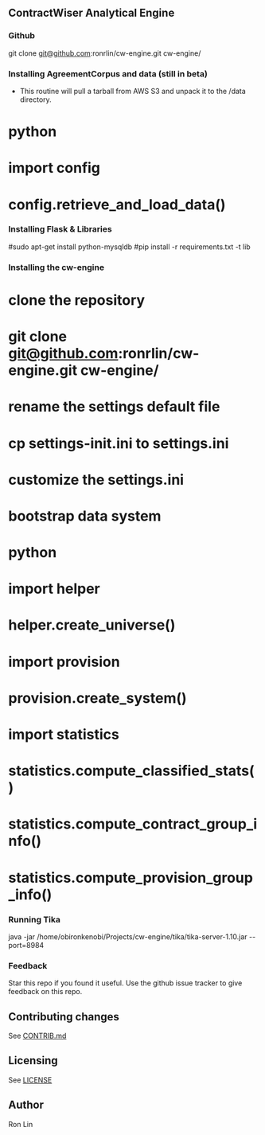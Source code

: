 ## ContractWiser Analytical Engine

### Github

git clone git@github.com:ronrlin/cw-engine.git cw-engine/

### Installing AgreementCorpus and data (still in beta)
* This routine will pull a tarball from AWS S3 and unpack it to the /data directory.

# python
# import config
# config.retrieve_and_load_data()

### Installing Flask & Libraries

#sudo apt-get install python-mysqldb
#pip install -r requirements.txt -t lib

### Installing the cw-engine

# clone the repository
# git clone git@github.com:ronrlin/cw-engine.git cw-engine/

# rename the settings default file
# cp settings-init.ini to settings.ini

# customize the settings.ini

# bootstrap data system
# python
# import helper
# helper.create_universe()

# import provision
# provision.create_system()

# import statistics
# statistics.compute_classified_stats()
# statistics.compute_contract_group_info()
# statistics.compute_provision_group_info()

### Running Tika

java -jar /home/obironkenobi/Projects/cw-engine/tika/tika-server-1.10.jar --port=8984


### Feedback
Star this repo if you found it useful. Use the github issue tracker to give
feedback on this repo.

## Contributing changes
See [CONTRIB.md](CONTRIB.md)

## Licensing
See [LICENSE](LICENSE)

## Author
Ron Lin